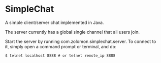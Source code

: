 SimpleChat
==========

A simple client/server chat implemented in Java. 

The server currently has a global single channel that all users join. 

Start the server by running com.zolomon.simplechat.server. 
To connect to it, simply open a command prompt or terminal, and do: 

`$ telnet localhost 8888 # or telnet remote_ip 8888`
